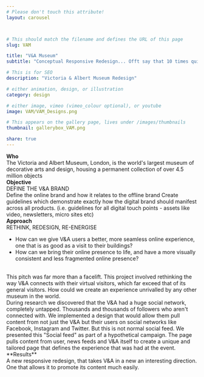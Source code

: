 ```yaml
---
# Please don't touch this attribute!
layout: carousel



# This should match the filename and defines the URL of this page
slug: VAM

title: "V&A Museum"
subtitle: "Conceptual Responsive Redesign... Offt say that 10 times quick"

# This is for SEO
description: "Victoria & Albert Museum Redesign"

# either animation, design, or illustration
category: design

# either image, vimeo (vimeo_colour optional), or youtube
image: VAM/VAM_Designs.png

# This appears on the gallery page, lives under /images/thumbnails
thumbnail: gallerybox_VAM.png

share: true
---
```

**Who**
<br>
The Victoria and Albert Museum, London, is the world's largest museum of decorative arts and design, housing a permanent collection of over 4.5 million objects
<br>
**Objective**
<br>
DEFINE THE V&A BRAND
<br>
Define the online brand and how it relates to the offline brand 
Create guidelines which demonstrate exactly how the digital brand should manifest across all products. (i.e. guidelines for all digital touch points - assets like video, newsletters, micro 	 sites etc)
<br>
**Approach**
<br>
RETHINK, REDESIGN, RE-ENERGISE 
<br>
* How can we give V&A users a better, more seamless online experience, one that is as good as a visit to their buildings?
* How can we bring their online presence to life, and have a more visually consistent and less fragmented online presence?
<br>
This pitch was far more than a facelift. This project involved rethinking the way V&A connects with their virtual visitors, which far exceed that of its general visitors. How could we create an experience unrivalled by any other museum in the world.
<br>
During research we discovered that the V&A had a huge social network, completely untapped. Thousands and thousands of followers who aren't connected with. We implemented a design that would allow them pull content from not just the V&A but their users on social networks like Facebook, Instagram and Twitter. But this is not normal social feed. We presented this "Social feed" as part of a hypothetical campaign. The page pulls content from user, news feeds and V&A itself to create a unique and tailored page that defines the experience that was had at the event. 
<br>
**Results**
<br>
A new responsive redesign, that takes V&A in a new an interesting direction.  One that allows it to promote its content much easily.